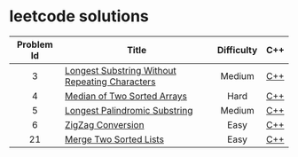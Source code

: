 # leetcode solutions

Problem Id | Title | Difficulty | C++
:---: | --- | :---: | ---
3 | [Longest Substring Without Repeating Characters](https://leetcode.com/problems/longest-substring-without-repeating-characters/) | Medium | [C++](https://github.com/xidui/algorithm-training/blob/master/leetcode/Longest%20Substring%20Without%20Repeating%20Characters%20/solution.cpp)
4 | [Median of Two Sorted Arrays](https://leetcode.com/problems/median-of-two-sorted-arrays/) | Hard | [C++](https://github.com/xidui/algorithm-training/blob/master/leetcode/Median%20of%20Two%20Sorted%20Arrays/solution.cpp)
5 | [Longest Palindromic Substring](https://leetcode.com/problems/longest-palindromic-substring/) | Medium | [C++](https://github.com/xidui/algorithm-training/blob/master/leetcode/Longest%20Palindromic%20Substring/solution.cpp)
6 | [ZigZag Conversion](https://leetcode.com/problems/zigzag-conversion/) | Easy | [C++](https://github.com/xidui/algorithm-training/blob/master/leetcode/ZigZag%20Conversion/solution.cpp)
21 | [Merge Two Sorted Lists](https://leetcode.com/problems/merge-two-sorted-lists/) | Easy | [C++](https://github.com/xidui/algorithm-training/blob/master/leetcode/Merge%20Two%20Sorted%20Lists/solution.cpp)